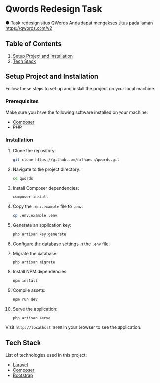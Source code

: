 # Qwords Redesign Task 

● Task redesign situs QWords
Anda dapat mengakses situs pada laman
https://qwords.com/v2


## Table of Contents
1. [Setup Project and Installation](#setup-project-and-installation)
2. [Tech Stack](#tech-stack)

## Setup Project and Installation

Follow these steps to set up and install the project on your local machine.

### Prerequisites

Make sure you have the following software installed on your machine:

- [Composer](https://getcomposer.org/)
- [PHP](https://www.php.net/)

### Installation

1. Clone the repository:

    ```bash
    git clone https://github.com/nathaesn/qwords.git
    ```

2. Navigate to the project directory:

    ```bash
    cd qwords
    ```

3. Install Composer dependencies:

    ```bash
    composer install
    ```

4. Copy the `.env.example` file to `.env`:

    ```bash
    cp .env.example .env
    ```

5. Generate an application key:

    ```bash
    php artisan key:generate
    ```

6. Configure the database settings in the `.env` file.

7. Migrate the database:

    ```bash
    php artisan migrate
    ```

8. Install NPM dependencies:

    ```bash
    npm install
    ```

9. Compile assets:

    ```bash
    npm run dev
    ```

10. Serve the application:

    ```bash
    php artisan serve
    ```

Visit `http://localhost:8000` in your browser to see the application.

## Tech Stack

List of technologies used in this project:

- [Laravel](https://laravel.com/)
- [Composer](https://getcomposer.org/)
- [Bootstrap](https://getbootstrap.com/)
